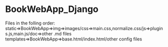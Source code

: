 # BookWebApp_Django<br>
 Files in the folling order:<br>
 static=>BookWebApp=>img=>images/css=>main.css,normalize.css/js=>plugins.js,main.js/doc=>other .md files<br>
 templates=>BookWebApp=>base.html/index.html/other config files
